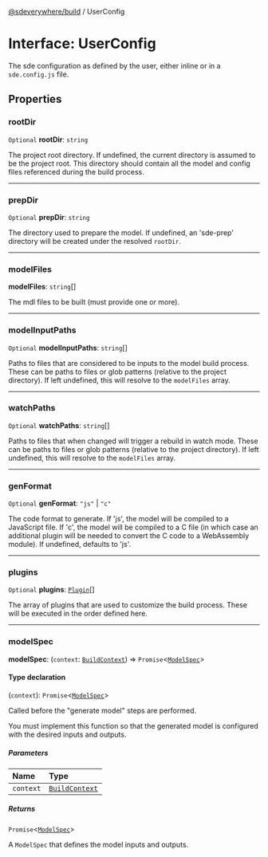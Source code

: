 [@sdeverywhere/build](../index.md) / UserConfig

# Interface: UserConfig

The sde configuration as defined by the user, either inline or in a `sde.config.js` file.

## Properties

### rootDir

 `Optional` **rootDir**: `string`

The project root directory.  If undefined, the current directory is
assumed to be the project root.  This directory should contain all the
model and config files referenced during the build process.

___

### prepDir

 `Optional` **prepDir**: `string`

The directory used to prepare the model.  If undefined, an 'sde-prep'
directory will be created under the resolved `rootDir`.

___

### modelFiles

 **modelFiles**: `string`[]

The mdl files to be built (must provide one or more).

___

### modelInputPaths

 `Optional` **modelInputPaths**: `string`[]

Paths to files that are considered to be inputs to the model build process.
These can be paths to files or glob patterns (relative to the project directory).
If left undefined, this will resolve to the `modelFiles` array.

___

### watchPaths

 `Optional` **watchPaths**: `string`[]

Paths to files that when changed will trigger a rebuild in watch mode.  These
can be paths to files or glob patterns (relative to the project directory).
If left undefined, this will resolve to the `modelFiles` array.

___

### genFormat

 `Optional` **genFormat**: ``"js"`` \| ``"c"``

The code format to generate.  If 'js', the model will be compiled to a JavaScript
file.  If 'c', the model will be compiled to a C file (in which case an additional
plugin will be needed to convert the C code to a WebAssembly module).  If undefined,
defaults to 'js'.

___

### plugins

 `Optional` **plugins**: [`Plugin`](Plugin.md)[]

The array of plugins that are used to customize the build process.  These will be
executed in the order defined here.

___

### modelSpec

 **modelSpec**: (`context`: [`BuildContext`](../classes/BuildContext.md)) => `Promise`<[`ModelSpec`](ModelSpec.md)\>

#### Type declaration

(`context`): `Promise`<[`ModelSpec`](ModelSpec.md)\>

Called before the "generate model" steps are performed.

You must implement this function so that the generated model is
configured with the desired inputs and outputs.

##### Parameters

| Name | Type |
| :------ | :------ |
| `context` | [`BuildContext`](../classes/BuildContext.md) |

##### Returns

`Promise`<[`ModelSpec`](ModelSpec.md)\>

A `ModelSpec` that defines the model inputs and outputs.
